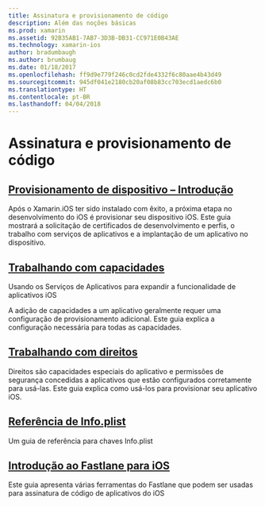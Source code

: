 ```yaml
---
title: Assinatura e provisionamento de código
description: Além das noções básicas
ms.prod: xamarin
ms.assetid: 92B35AB1-7AB7-3D3B-DB31-CC971E0B43AE
ms.technology: xamarin-ios
author: bradumbaugh
ms.author: brumbaug
ms.date: 01/18/2017
ms.openlocfilehash: ff9d9e779f246c0cd2fde4332f6c80aae4b43d49
ms.sourcegitcommit: 945df041e2180cb20af08b83cc703ecd1aedc6b0
ms.translationtype: HT
ms.contentlocale: pt-BR
ms.lasthandoff: 04/04/2018
---
```

# <a name="code-signing-and-provisioning"></a>Assinatura e provisionamento de código

## <a name="device-provisioning--introductioniosget-startedinstallationdevice-provisioningindexmd"></a>[Provisionamento de dispositivo – Introdução](~/ios/get-started/installation/device-provisioning/index.md)

Após o Xamarin.iOS ter sido instalado com êxito, a próxima etapa no desenvolvimento do iOS é provisionar seu dispositivo iOS. Este guia mostrará a solicitação de certificados de desenvolvimento e perfis, o trabalho com serviços de aplicativos e a implantação de um aplicativo no dispositivo.

## <a name="working-with-capabilitiescapabilitiesindexmd"></a>[Trabalhando com capacidades](capabilities/index.md)

Usando os Serviços de Aplicativos para expandir a funcionalidade de aplicativos iOS

A adição de capacidades a um aplicativo geralmente requer uma configuração de provisionamento adicional. Este guia explica a configuração necessária para todas as capacidades.


## <a name="working-with-entitlementsentitlementsmd"></a>[Trabalhando com direitos](entitlements.md)

Direitos são capacidades especiais do aplicativo e permissões de segurança concedidas a aplicativos que estão configurados corretamente para usá-las. Este guia explica como usá-los para provisionar seu aplicativo iOS.

## <a name="infoplist-referenceinfoplist-referencemd"></a>[Referência de Info.plist](infoplist-reference.md)

Um guia de referência para chaves Info.plist

## <a name="introduction-to-fastlane-for-iosiosdeploy-testprovisioningfastlaneindexmd"></a>[Introdução ao Fastlane para iOS](~/ios/deploy-test/provisioning/fastlane/index.md)

Este guia apresenta várias ferramentas do Fastlane que podem ser usadas para assinatura de código de aplicativos do iOS

